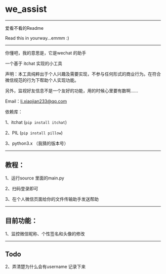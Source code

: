 # we_assist
------
爱看不看的Readme

Read this in yourway...emmm  :) 

------
你懂吧，我的意思是，它是wechat 的助手

一个基于 itchat 实现的小工具

声明：本工具纯粹出于个人兴趣及需要实现，不参与任何形式的商业行为。在符合微信规范的行为下帮助个人实现功能。

另外，监视好友信息不是一个友好的功能，用的时候心里要有数啊……

Email：li.xiaojian233@qq.com


依赖库：

1、itchat (`pip install itchat`)

2、PIL (`pip install pillow`)

3、python3.x （我猜的版本号）

------
## 教程：


1、运行source 里面的main.py

2、扫码登录即可

3、在个人微信页面给你的文件传输助手发送帮助



-------
## 目前功能： 
1、监控微信昵称、个性签名和头像的修改

------
## Todo
2、弄清楚为什么会有username 记录下来